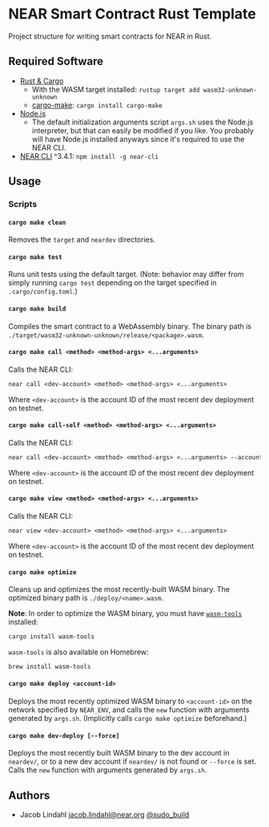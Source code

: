 # NEAR Smart Contract Rust Template

Project structure for writing smart contracts for NEAR in Rust.

## Required Software

- [Rust & Cargo](https://www.rust-lang.org/tools/install)
  - With the WASM target installed: `rustup target add wasm32-unknown-unknown`
  - [cargo-make](https://crates.io/crates/cargo-make): `cargo install cargo-make`
- [Node.js](https://nodejs.org/)
  - The default initialization arguments script `args.sh` uses the Node.js interpreter, but that can easily be modified if you like. You probably will have Node.js installed anyways since it's required to use the NEAR CLI.
- [NEAR CLI](https://docs.near.org/tools/near-cli) ^3.4.1: `npm install -g near-cli`

## Usage

### Scripts

#### `cargo make clean`

Removes the `target` and `neardev` directories.

#### `cargo make test`

Runs unit tests using the default target. (Note: behavior may differ from simply running `cargo test` depending on the target specified in `.cargo/config.toml`.)

#### `cargo make build`

Compiles the smart contract to a WebAssembly binary. The binary path is `./target/wasm32-unknown-unknown/release/<package>.wasm`.

#### `cargo make call <method> <method-args> <...arguments>`

Calls the NEAR CLI:

```txt
near call <dev-account> <method> <method-args> <...arguments>
```

Where `<dev-account>` is the account ID of the most recent dev deployment on testnet.

#### `cargo make call-self <method> <method-args> <...arguments>`

Calls the NEAR CLI:

```txt
near call <dev-account> <method> <method-args> <...arguments> --accountId <dev-account>
```

Where `<dev-account>` is the account ID of the most recent dev deployment on testnet.

#### `cargo make view <method> <method-args> <...arguments>`

Calls the NEAR CLI:

```txt
near view <dev-account> <method> <method-args> <...arguments>
```

Where `<dev-account>` is the account ID of the most recent dev deployment on testnet.

#### `cargo make optimize`

Cleans up and optimizes the most recently-built WASM binary. The optimized binary path is `./deploy/<name>.wasm`.

**Note**: In order to optimize the WASM binary, you must have [`wasm-tools`](https://github.com/bytecodealliance/wasm-tools) installed:

```txt
cargo install wasm-tools
```

`wasm-tools` is also available on Homebrew:

```txt
brew install wasm-tools
```

#### `cargo make deploy <account-id>`

Deploys the most recently optimized WASM binary to `<account-id>` on the network specified by `NEAR_ENV`, and calls the `new` function with arguments generated by `args.sh`. (Implicitly calls `cargo make optimize` beforehand.)

#### `cargo make dev-deploy [--force]`

Deploys the most recently built WASM binary to the dev account in `neardev/`, or to a new dev account if `neardev/` is not found or `--force` is set. Calls the `new` function with arguments generated by `args.sh`.

## Authors

- Jacob Lindahl <jacob.lindahl@near.org> [@sudo_build](https://twitter.com/sudo_build)
